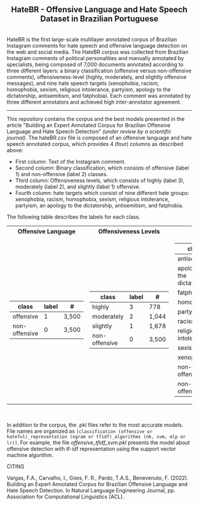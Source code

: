 <h2 align="center"> HateBR - Offensive Language and Hate Speech Dataset in Brazilian Portuguese </h2>  

</br>
HateBR is the first large-scale multilayer annotated corpus of Brazilian Instagram comments for hate speech and offensive language detection on the web and social media. The HateBR corpus was collected from Brazilian Instagram comments of political personalities and manually annotated by specialists, being composed of 7,000 documents annotated according to three different layers: a binary classification (offensive versus non-offensive comments), offensiveness-level (highly, moderately, and slightly offensive messages), and nine hate speech targets (xenophobia, racism, homophobia, sexism, religious intolerance, partyism, apology to the dictatorship, antisemitism, and fatphobia). Each comment was annotated by three different annotators and achieved high inter-annotator agreement.

---

This repository contains the corpus and the best models presented in the article "Building an Expert Annotated Corpus for Brazilian Offensive Language and Hate Speech Detection" *(under review by a scientific journal)*. The hateBR.csv file is composed of an offensive language and hate speech annotated corpus, which provides 4 (four) columns as described above:
* First column: Text of the Instagram comment.  
* Second column:  Binary classification, which consists of offensive (label 1) and non-offensive (label 2) classes.
* Third column:  Offensiveness levels, which consists of  highly (label 3), moderately (label 2), and slightly (label 1) offensive.  
* Fourth column: hate targets which consist of  nine different hate groups: xenophobia, racism, homophobia, sexism, religious intolerance, partyism, an apology to the dictatorship, antisemitism, and fatphobia.

The following table describes the labels for each class.
<div align="center">
<table> 
<tr><th>Offensive Language</th><th>Offensiveness Levels</th><th>Hate Speech</th></tr>
<tr><td>

|class|label|#|
|--|--|--|  
|offensive|1|3,500| 
|non-offensive|0|3,500| 

</td><td>

|class|label|#|
|--|--|--|
|highly|3|778|
|moderately|2|1,044|
|slightly|1|1,678|
|non-offensive|0|3,500|
  
</td><td>

|class|label|#|  
|--|--|--|  
|antisemitism|1|2|
|apology to the dictatorship|2|32|
|fatphobia|3|27|
|homophobia|4|17|
|partyism|5|496|
|racism|6|8|
|religious intolerance|7|47|
|sexism|8|97|
|xenophobia|9|1|
|non-hate & offensive|-1|2,773|
|non-offensive|0|3,500|

</td></tr></table>
</div>

</br>

In addition to the corpus, the .pkl files refer to the most accurate models. 
File names are organized as `[classification (offensive or hateful)_representation (ngram or tfidf)_algorithms (nb, svm, mlp or lr)]`. 
For example, the file *offensive_tfidf_svm.pkl* presents the model about offensive detection with tf-idf representation using the support vector machine algorithm.

CITING

Vargas, F.A., Carvalho, I., Góes, F. R., Pardo, T.A.S., Benevenuto, F. (2022). Building an Expert Annotated Corpus for Brazilian Offensive Language and Hate Speech Detection. In Natural Language Engineering Journal, pp. Association for Computational Linguistics (ACL). 

